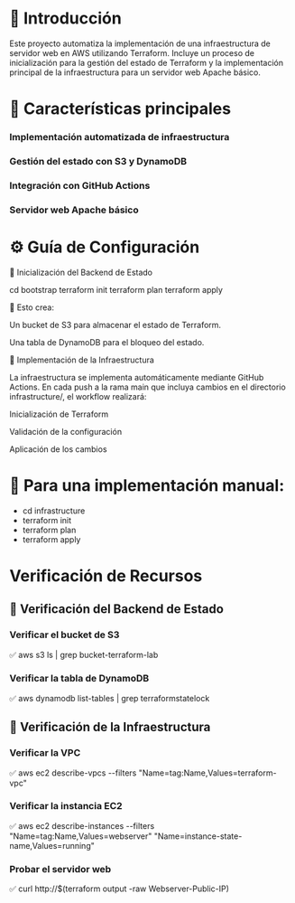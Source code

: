 # 📌 Introducción

Este proyecto automatiza la implementación de una infraestructura de servidor web en AWS utilizando Terraform. Incluye un proceso de inicialización para la gestión del estado de Terraform y la implementación principal de la infraestructura para un servidor web Apache básico.

# 🚀 Características principales

### Implementación automatizada de infraestructura

### Gestión del estado con S3 y DynamoDB

### Integración con GitHub Actions

### Servidor web Apache básico

# ⚙️ Guía de Configuración

🔹 Inicialización del Backend de Estado

cd bootstrap
terraform init
terraform plan
terraform apply

🔹 Esto crea:

Un bucket de S3 para almacenar el estado de Terraform.

Una tabla de DynamoDB para el bloqueo del estado.

🔹 Implementación de la Infraestructura

La infraestructura se implementa automáticamente mediante GitHub Actions. En cada push a la rama main que incluya cambios en el directorio infrastructure/, el workflow realizará:

Inicialización de Terraform

Validación de la configuración

Aplicación de los cambios

# 🔹 Para una implementación manual:

* cd infrastructure
* terraform init
* terraform plan
* terraform apply

# Verificación de Recursos

## 🔹 Verificación del Backend de Estado

### Verificar el bucket de S3
✅ aws s3 ls | grep bucket-terraform-lab

### Verificar la tabla de DynamoDB
✅ aws dynamodb list-tables | grep terraformstatelock

## 🔹  Verificación de la Infraestructura

### Verificar la VPC
✅ aws ec2 describe-vpcs --filters "Name=tag:Name,Values=terraform-vpc"

### Verificar la instancia EC2
✅ aws ec2 describe-instances --filters "Name=tag:Name,Values=webserver" "Name=instance-state-name,Values=running"

### Probar el servidor web
✅ curl http://$(terraform output -raw Webserver-Public-IP)
